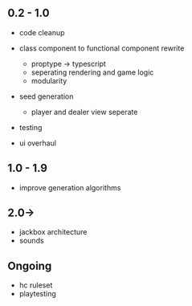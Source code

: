 ## 0.2 - 1.0

- code cleanup
- class component to functional component rewrite

  - proptype -> typescript
  - seperating rendering and game logic
  - modularity
- seed generation

  - player and dealer view seperate
- testing
- ui overhaul

## 1.0 - 1.9

* improve generation algorithms

## 2.0->

- jackbox architecture
- sounds

## Ongoing

- hc ruleset
- playtesting
